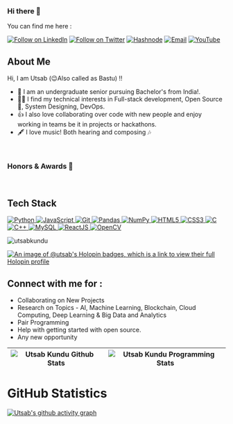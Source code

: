 
### Hi there 👋

You can find me here :
<p align="left">
  <a href="https://www.linkedin.com/in/utsab-kundu-3a742421b/"><img title="Follow on LinkedIn" src="https://img.shields.io/badge/LinkedIn-0077B5?style=for-the-badge&logo=linkedin&logoColor=white"/></a>
  <a href="https://twitter.com/UtsabKundu10"><img title="Follow on Twitter" src="https://img.shields.io/badge/Twitter-1DA1F2?style=for-the-badge&logo=twitter&logoColor=white"/></a>
    <a href=""><img title="Hashnode" src="https://img.shields.io/badge/Hashnode-2962FF?style=for-the-badge&logo=hashnode&logoColor=white"/></a>
  <a href="mailto:kunutsab@gmail.com"><img title="Email" src="https://img.shields.io/badge/Gmail-D14836?style=for-the-badge&logo=gmail&logoColor=white"/></a>
  <a href="https://www.youtube.com/channel/UC3iV4HkBzk3igB5g5B55M7Q"><img title="YouTube" src="https://img.shields.io/badge/YouTube-F14836?style=for-the-badge&logo=youtube&logoColor=white"/></a>
  
<br>
 
## About Me
Hi, I am Utsab (😉Also called as Bastu) !!
- 🔭 I am an undergraduate senior pursuing Bachelor's from India!.
- 👩‍💻 I find my technical interests in Full-stack development, Open Source 💖, System Designing, DevOps.
- 👍 I also love collaborating over code with new people and enjoy working in teams be it in projects or hackathons. 
- 🖋️ I love music! Both hearing and composing 🎶
   <!-- - 🌱 I am currently an MLH fellow - working on Holaplex and Solana Labs and System Architect at Linguee Global Solutions -->
<!-- - 👩‍💻 I find my technical interests in Full-stack development, Open Source 💖, System Designing, DevOps, Competitive Coding.  -->
 
 <br>
 
<!-- ## Experience 
- [Samsung PRISM Developer](https://www.samsungprism.com/) - Working as a Software Developer at Samsung R&D, India under PRISM Program. Involves contributing and working on credible worklets and projects.
- [Major League Hacking Fellow](https://fellowship.mlh.io) - Contributed to Open Source projects and organisations [Github](https://github.com/github) and [Solana](https://github.com/holaplex).
- [Technical Lead, IoTHINC VIT Chennai](https://github.com/IoTHINC-VIT-Chennai) - Technical Lead at IoTHINC VIT Chennai. Mentoring and Guiding students in technical aspects of Internet of Things (IoT). Working towards building a IoT enthusiast community.
- [Microsoft Learn Student Ambassador](https://studentambassadors.microsoft.com) - Beta Level Microsoft Learn Student Ambassador. Conducted workshops & webinars on DevOps, Open Source, Cloud, Web Dev, etc.
- [Top Contributor at GWoC](https://github.com/girlscript/winter-of-contributing) - Contributed to several domains such as Backend, Frontend and Databases. Was declared as one of the top contributors in Girlscript Winter of Contributing (GWoC) Database Domain.
- [Programme Representative](https://chennai.vit.ac.in) - Selected as one of the Programme Representatives for Computer Science and Engineering (CSE) branch at Vellore Institute of Technology, Chennai
- [CPS Summer Research Intern](https://chennai.vit.ac.in/research/research-centre/centre-for-cyber-physical-systems/#1653536184722-d5b3a6c1-a312) - Selected for Research Internship at Centre for Cyber Physical systems in the domain of Deep learning, Convolutional Neural Networks. 
- [Top 20 Contributors at GSSoC](https://gssoc.girlscript.tech/leaderboard) - Contributed to several open source projects during Girlscript Summer of Code (GSSoC) and bagged a position in Top 20 Contributors. 
- [Core Committee Member - Intel Student Ambassadors](https://github.com/Intel-Student-Ambassadors) - Appointed as a Core Committee Member for facilitating events, technical writing and several other opportunities alongside Intel Student Ambassador.
- [Student Researcher](https://www.linkedin.com/feed/update/urn:li:activity:6915136940224720896/) - Working as a student researcher, writing and publishing research papers with IEEE and Machine Intelligence Research Labs (MIR Labs) in the domain of Deep Learning, AI, ML, Cloud Computing, etc.
- [National Finalist -  Schneider](https://gogreen.se.com/en) - Team Passionis declared as one of teams shortlisted for India Finals for Schneider GoGreen Challenge conducted by Schneider Electric in collaboration with AVEVA.
- [UNICEF Youth Worker](https://bit.ly/2Tt7VLX) - Contributed as a #YoungWarrior spreading awareness about COVID-19 and helping people combat the difficult phase by providing several services and medical helps. -->
  
### Honors & Awards 🏅

  
 <br>
 
## Tech Stack

<p align="left">
 <a href="#">
<img alt="Python" src="https://img.shields.io/badge/python%20-%2314354C.svg?&style=for-the-badge&logo=python&logoColor=white"/>
<img alt="JavaScript" src="https://img.shields.io/badge/javascript%20-%23323330.svg?&style=for-the-badge&logo=javascript&logoColor=%23F7DF1E"/>
<img alt="Git" src="https://img.shields.io/badge/git%20-%23F05033.svg?&style=for-the-badge&logo=git&logoColor=white"/>
<img alt="Pandas" src="https://img.shields.io/badge/pandas%20-%23150458.svg?&style=for-the-badge&logo=pandas&logoColor=white" />
<img alt="NumPy" src="https://img.shields.io/badge/numpy%20-%23013243.svg?&style=for-the-badge&logo=numpy&logoColor=white" />
<img alt="HTML5" src="https://img.shields.io/badge/html5%20-%23E34F26.svg?&style=for-the-badge&logo=html5&logoColor=white"/>
<img alt="CSS3" src="https://img.shields.io/badge/css3%20-%231572B6.svg?&style=for-the-badge&logo=css3&logoColor=white"/>
<img alt="C" src="https://img.shields.io/badge/c%20-%2300599C.svg?&style=for-the-badge&logo=c&logoColor=white"/>
<img alt="C++" src="https://img.shields.io/badge/c++%20-%2300599C.svg?&style=for-the-badge&logo=c%2B%2B&ogoColor=white"/>
<!-- <img alt="Linux" src="https://img.shields.io/badge/Ubuntu-E95420?style=for-the-badge&logo=ubuntu&logoColor=white" /> -->
<img alt='MySQL' src="https://img.shields.io/badge/SQL-MySQL?style=for-the-badge&logo=mysql&color=F29111"/>
<img alt='ReactJS' src="https://img.shields.io/badge/ReactJS-ReactJS?style=for-the-badge&logo=react&color=303030"/>
<img alt="OpenCV" src="https://img.shields.io/badge/OpenCV-OpenCV?style=for-the-badge&logo=opencv&logoColor=fff&color=5C3EE8"/> 
<!--    <img alt="Unity" src="https://img.shields.io/badge/Unity-Unity?style=for-the-badge&logo=unity&logoColor=fff&color=5C3EB8"/>  -->
 
 </a>
</p>


 
<p align="left"> 
<img src="https://komarev.com/ghpvc/?username=utsab5&label=Views&color=blue&style=plastic" alt="utsabkundu" />
 </p>

[![An image of @utsab's Holopin badges, which is a link to view their full Holopin profile](https://holopin.me/utsab)](https://holopin.io/@utsab)



## Connect with me for :
  - Collaborating on New Projects
  - Research on Topics - AI, Machine Learning, Blockchain, Cloud Computing, Deep Learning & Big Data and Analytics
  - Pair Programming
  - Help with getting started with open source.
  - Any new opportunity 
  
| ![Utsab Kundu Github Stats](https://github-readme-stats.anuraghazra1.vercel.app/api?username=utsab5&show_icons=true&include_all_commits=true&theme=radical) | ![Utsab Kundu Programming Stats](https://github-readme-stats.vercel.app/api/top-langs/?username=utsab5&theme=tokyonight&layout=compact&) |     
| :--: | :--: |
  
<h1 align="left">GitHub Statistics</h1>

[![Utsab's github activity graph](https://github-readme-activity-graph.cyclic.app/graph?username=utsab5&theme=github)](https://github.com/utsab5)
